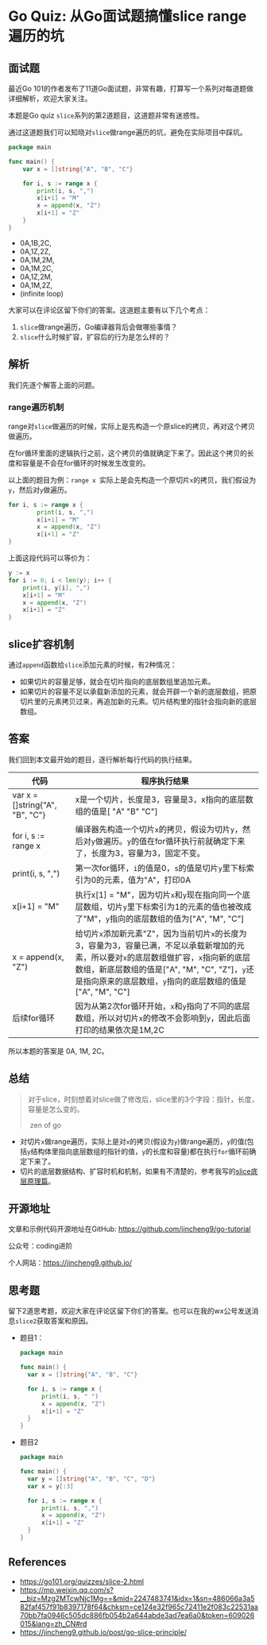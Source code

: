 # Go Quiz: 从Go面试题搞懂slice range遍历的坑

## 面试题

最近Go 101的作者发布了11道Go面试题，非常有趣，打算写一个系列对每道题做详细解析，欢迎大家关注。

本题是Go quiz `slice`系列的第2道题目，这道题非常有迷惑性。

通过这道题我们可以知晓对`slice`做range遍历的坑，避免在实际项目中踩坑。

```go
package main

func main() {
	var x = []string{"A", "B", "C"}

	for i, s := range x {
		print(i, s, ",")
		x[i+1] = "M"
		x = append(x, "Z")
		x[i+1] = "Z"
	}
}
```

- 0A,1B,2C,
- 0A,1Z,2Z,
- 0A,1M,2M,
- 0A,1M,2C,
- 0A,1Z,2M,
- 0A,1M,2Z,
- (infinite loop)

大家可以在评论区留下你们的答案。这道题主要有以下几个考点：

1. `slice`做range遍历，Go编译器背后会做哪些事情？
2. `slice`什么时候扩容，扩容后的行为是怎么样的？



## 解析

我们先逐个解答上面的问题。

### range遍历机制

range对`slice`做遍历的时候，实际上是先构造一个原slice的拷贝，再对这个拷贝做遍历。

在for循环里面的逻辑执行之前，这个拷贝的值就确定下来了。因此这个拷贝的长度和容量是不会在for循环的时候发生改变的。

以上面的题目为例：`range x `实际上是会先构造一个原切片`x`的拷贝，我们假设为`y`，然后对`y`做遍历。

```go
for i, s := range x {
		print(i, s, ",")
		x[i+1] = "M"
		x = append(x, "Z")
		x[i+1] = "Z"
}
```

上面这段代码可以等价为：

```go
y := x
for i := 0; i < len(y); i++ {
	print(i, y[i], ",")
	x[i+1] = "M"
	x = append(x, "Z")
	x[i+1] = "Z"
}
```



## slice扩容机制

通过`append`函数给`slice`添加元素的时候，有2种情况：

* 如果切片的容量足够，就会在切片指向的底层数组里追加元素。
* 如果切片的容量不足以承载新添加的元素，就会开辟一个新的底层数组，把原切片里的元素拷贝过来，再追加新的元素。切片结构里的指针会指向新的底层数组。



## 答案

我们回到本文最开始的题目，逐行解析每行代码的执行结果。

| 代码                            | 程序执行结果                                                 |
| ------------------------------- | ------------------------------------------------------------ |
| var x = []string{"A", "B", "C"} | x是一个切片，长度是3，容量是3，x指向的底层数组的值是[ "A" "B" "C"] |
| for i, s := range x             | 编译器先构造一个切片`x`的拷贝，假设为切片`y`，然后对`y`做遍历。`y`的值在for循环执行前就确定下来了，长度为3，容量为3，固定不变。 |
| print(i, s, ",")                | 第一次for循环，`i`的值是0，`s`的值是切片`y`里下标索引为0的元素，值为"A"，打印0A |
| x[i+1] = "M"                    | 执行x[1] = "M"，因为切片`x`和`y`现在指向同一个底层数组，切片`y`里下标索引为1的元素的值也被改成了"M"，`y`指向的底层数组的值为["A", "M", "C"] |
| x = append(x, "Z")              | 给切片`x`添加新元素"Z"，因为当前切片`x`的长度为3，容量为3，容量已满，不足以承载新增加的元素，所以要对`x`的底层数组做扩容，`x`指向新的底层数组，新底层数组的值是["A", "M", "C", "Z"]，`y`还是指向原来的底层数组，`y`指向的底层数组的值是["A", "M", "C"] |
| 后续for循环                     | 因为从第2次for循环开始，`x`和`y`指向了不同的底层数组，所以对切片`x`的修改不会影响到`y`，因此后面打印的结果依次是1M,2C |

所以本题的答案是 0A, 1M, 2C。



## 总结

> 对于slice，时刻想着对slice做了修改后，slice里的3个字段：指针，长度，容量是怎么变的。
>
> ​																																		zen of go

* 对切片`x`做range遍历，实际上是对`x`的拷贝(假设为`y`)做range遍历，`y`的值(包括`y`结构体里指向底层数组的指针的值，`y`的长度和容量)都在执行`for`循环前确定下来了。
* 切片的底层数据结构、扩容时机和机制，如果有不清楚的，参考我写的[slice底层原理篇](https://mp.weixin.qq.com/s?__biz=Mzg2MTcwNjc1Mg==&mid=2247483741&idx=1&sn=486066a3a582faf457f91b8397178f64&chksm=ce124e32f965c72411e2f083c22531aa70bb7fa0946c505dc886fb054b2a644abde3ad7ea6a0&token=609026015&lang=zh_CN#rd)。



## 开源地址

文章和示例代码开源地址在GitHub: https://github.com/jincheng9/go-tutorial

公众号：coding进阶

个人网站：https://jincheng9.github.io/



## 思考题

留下2道思考题，欢迎大家在评论区留下你们的答案。也可以在我的wx公号发送消息`slice2`获取答案和原因。

* 题目1：

  ```go
  package main
  
  func main() {
  	var x = []string{"A", "B", "C"}
  
  	for i, s := range x {
  		print(i, s, " ")
  		x = append(x, "Z")
  		x[i+1] = "Z"
  	}
  }
  ```

  

* 题目2

  ```go
  package main
  
  func main() {
  	var y = []string{"A", "B", "C", "D"}
  	var x = y[:3]
  
  	for i, s := range x {
  		print(i, s, ",")
  		x = append(x, "Z")
  		x[i+1] = "Z"
  	}
  }
  ```

  

## References

* https://go101.org/quizzes/slice-2.html
* https://mp.weixin.qq.com/s?__biz=Mzg2MTcwNjc1Mg==&mid=2247483741&idx=1&sn=486066a3a582faf457f91b8397178f64&chksm=ce124e32f965c72411e2f083c22531aa70bb7fa0946c505dc886fb054b2a644abde3ad7ea6a0&token=609026015&lang=zh_CN#rd
* https://jincheng9.github.io/post/go-slice-principle/